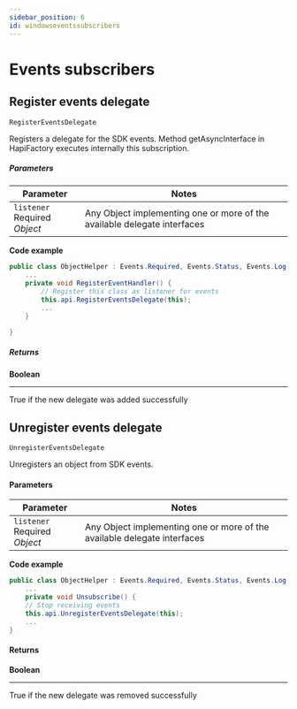 ```yaml
---
sidebar_position: 6
id: windowseventssubscribers
---
```



# Events subscribers

## Register events delegate

`RegisterEventsDelegate`

Registers a delegate for the SDK events. Method getAsyncInterface in HapiFactory executes internally this subscription.

##### Parameters

| Parameter      | Notes |
| ----------- | ----------- |
| `listener` <span class="badge badge--primary">Required</span><br />*Object*     | 		Any Object implementing one or more of the available delegate interfaces|

**Code example**

```csharp
public class ObjectHelper : Events.Required, Events.Status, Events.Log {
	...
	private void RegisterEventHandler() {
		// Register this class as listener for events 
		this.api.RegisterEventsDelegate(this);
		...
	}

}
```

##### Returns

**Boolean**
****
True if the new delegate was added successfully

## Unregister events delegate

`UnregisterEventsDelegate`

Unregisters an object from SDK events.

#### Parameters

| Parameter      | Notes |
| ----------- | ----------- |
| `listener` <span class="badge badge--primary">Required</span><br />*Object*     | 		Any Object implementing one or more of the available delegate interfaces|

**Code example**

```csharp
public class ObjectHelper : Events.Required, Events.Status, Events.Log {
	...
	private void Unsubscribe() {
	// Stop receiving events
	this.api.UnregisterEventsDelegate(this);
	...
}
```

#### Returns

**Boolean**
****
True if the new delegate was removed successfully

